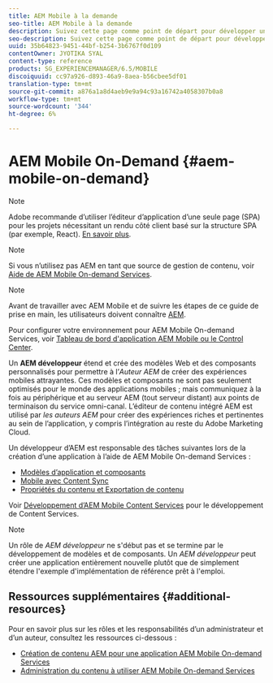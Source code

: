 ```yaml
---
title: AEM Mobile à la demande
seo-title: AEM Mobile à la demande
description: Suivez cette page comme point de départ pour développer une application On-Demand Services avec AEM (Adobe Experience Manager). La page traite des sujets pertinents pour le développeur d’une application.
seo-description: Suivez cette page comme point de départ pour développer une application On-Demand Services avec AEM (Adobe Experience Manager). La page traite des sujets pertinents pour le développeur d’une application.
uuid: 35b64823-9451-44bf-b254-3b6767f0d109
contentOwner: JYOTIKA SYAL
content-type: reference
products: SG_EXPERIENCEMANAGER/6.5/MOBILE
discoiquuid: cc97a926-d893-46a9-8aea-b56cbee5df01
translation-type: tm+mt
source-git-commit: a876a1a8d4aeb9e9a94c93a16742a4058307b0a8
workflow-type: tm+mt
source-wordcount: '344'
ht-degree: 6%

---
```



# AEM Mobile On-Demand {#aem-mobile-on-demand}

>[!NOTE]
>
>Adobe recommande d’utiliser l’éditeur d’application d’une seule page (SPA) pour les projets nécessitant un rendu côté client basé sur la structure SPA (par exemple, React). [En savoir plus](/help/sites-developing/spa-overview.md).

>[!NOTE]
>
>Si vous n’utilisez pas AEM en tant que source de gestion de contenu, voir [Aide de AEM Mobile On-demand Services](https://helpx.adobe.com/digital-publishing-solution/topics.html).

>[!NOTE]
>
>Avant de travailler avec AEM Mobile et de suivre les étapes de ce guide de prise en main, les utilisateurs doivent connaître [AEM](/help/sites-deploying/deploy.md).
>
>Pour configurer votre environnement pour AEM Mobile On-demand Services, voir [Tableau de bord d&#39;application AEM Mobile ou le Control Center](/help/mobile/mobile-apps-ondemand-application-dashboard.md).

Un **AEM développeur** étend et crée des modèles Web et des composants personnalisés pour permettre à l’*Auteur AEM* de créer des expériences mobiles attrayantes. Ces modèles et composants ne sont pas seulement optimisés pour le monde des applications mobiles ; mais communiquez à la fois au périphérique et au serveur AEM (tout serveur distant) aux points de terminaison du service omni-canal. L’éditeur de contenu intégré AEM est utilisé par *les auteurs AEM* pour créer des expériences riches et pertinentes au sein de l’application, y compris l’intégration au reste du Adobe Marketing Cloud.

Un développeur d’AEM est responsable des tâches suivantes lors de la création d’une application à l’aide de AEM Mobile On-demand Services :

* [Modèles d’application et composants](/help/mobile/app-templates-and-components1.md)
* [Mobile avec Content Sync](/help/mobile/mobile-ondemand-contentsync.md)
* [Propriétés du contenu et Exportation de contenu](/help/mobile/on-demand-content-properties-exporting.md)

Voir [Développement d’AEM Mobile Content Services](/help/mobile/developing-content-services.md) pour le développement de Content Services.

>[!NOTE]
>
>Un rôle de *AEM développeur* ne s&#39;début pas et se termine par le développement de modèles et de composants. Un *AEM développeur* peut créer une application entièrement nouvelle plutôt que de simplement étendre l&#39;exemple d&#39;implémentation de référence prêt à l&#39;emploi.

## Ressources supplémentaires {#additional-resources}

Pour en savoir plus sur les rôles et les responsabilités d’un administrateur et d’un auteur, consultez les ressources ci-dessous :

* [Création de contenu AEM pour une application AEM Mobile On-demand Services](/help/mobile/mobile-apps-ondemand.md)
* [Administration du contenu à utiliser AEM Mobile On-demand Services](/help/mobile/aem-mobile.md)

